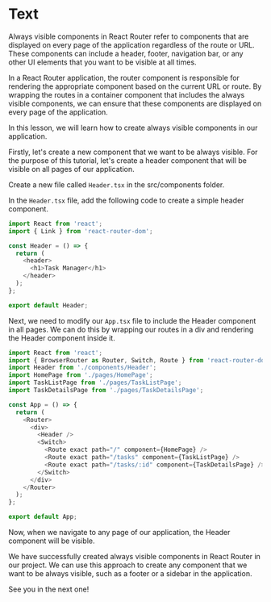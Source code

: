 # Text

Always visible components in React Router refer to components that are displayed on every page of the application regardless of the route or URL. These components can include a header, footer, navigation bar, or any other UI elements that you want to be visible at all times.

In a React Router application, the router component is responsible for rendering the appropriate component based on the current URL or route. By wrapping the routes in a container component that includes the always visible components, we can ensure that these components are displayed on every page of the application.

In this lesson, we will learn how to create always visible components in our application.

Firstly, let's create a new component that we want to be always visible. For the purpose of this tutorial, let's create a header component that will be visible on all pages of our application.

Create a new file called `Header.tsx` in the src/components folder.

In the `Header.tsx` file, add the following code to create a simple header component.

```js
import React from 'react';
import { Link } from 'react-router-dom';

const Header = () => {
  return (
    <header>
      <h1>Task Manager</h1>
    </header>
  );
};

export default Header;
```

Next, we need to modify our `App.tsx` file to include the Header component in all pages. We can do this by wrapping our routes in a div and rendering the Header component inside it.

```js
import React from 'react';
import { BrowserRouter as Router, Switch, Route } from 'react-router-dom';
import Header from './components/Header';
import HomePage from './pages/HomePage';
import TaskListPage from './pages/TaskListPage';
import TaskDetailsPage from './pages/TaskDetailsPage';

const App = () => {
  return (
    <Router>
      <div>
        <Header />
        <Switch>
          <Route exact path="/" component={HomePage} />
          <Route exact path="/tasks" component={TaskListPage} />
          <Route exact path="/tasks/:id" component={TaskDetailsPage} />
        </Switch>
      </div>
    </Router>
  );
};

export default App;
```

Now, when we navigate to any page of our application, the Header component will be visible.

We have successfully created always visible components in React Router in our project. We can use this approach to create any component that we want to be always visible, such as a footer or a sidebar in the application.

See you in the next one!
